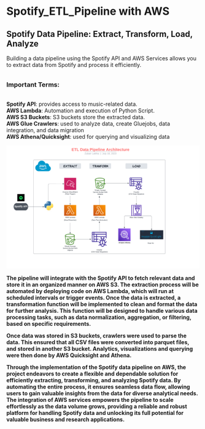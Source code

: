 
# Spotify_ETL_Pipeline with AWS
## Spotify Data Pipeline: Extract, Transform, Load, Analyze

Building a data pipeline using the Spotify API and AWS Services allows you to extract data from Spotify and process it efficiently. 
###### 


### Important Terms:

###### 



**Spotify API**: provides access to music-related data.   
**AWS Lambda**: Automation and execution of Python Script.  
**AWS S3 Buckets**: S3 buckets store the extracted data.   
**AWS Glue Crawlers**: used to analyze data, create Gluejobs, data integration, and data migration   
**AWS Athena/Quicksight**: used for querying and visualizing data


![](DataPipeline.png)

**The pipeline will integrate with the Spotify API to fetch relevant data and store it in an organized manner on AWS S3. The extraction process will be automated by deploying code on AWS Lambda, which will run at scheduled intervals or trigger events. Once the data is extracted, a transformation function will be implemented to clean and format the data for further analysis. This function will be designed to handle various data processing tasks, such as data normalization, aggregation, or filtering, based on specific requirements.**

**Once data was stored in S3 buckets, crawlers were used to parse the data. This ensured that all CSV files were converted into parquet files, and stored in another S3 bucket. Analytics, visualizations and querying were then done by AWS Quicksight and Athena.**

**Through the implementation of the Spotify data pipeline on AWS, the project endeavors to create a flexible and dependable solution for efficiently extracting, transforming, and analyzing Spotify data. By automating the entire process, it ensures seamless data flow, allowing users to gain valuable insights from the data for diverse analytical needs. The integration of AWS services empowers the pipeline to scale effortlessly as the data volume grows, providing a reliable and robust platform for handling Spotify data and unlocking its full potential for valuable business and research applications.**


